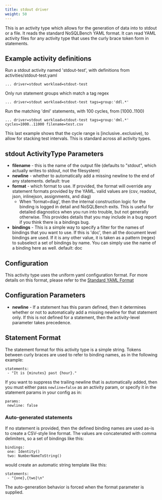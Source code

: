 ```yaml
---
title: stdout driver
weight: 50
---
```


This is an activity type which allows for the generation of data
into to stdout or a file. It reads the standard NoSQLBench YAML
format. It can read YAML activity files for any activity type
that uses the curly brace token form in statements.

## Example activity definitions

Run a stdout activity named 'stdout-test', with definitions from activities/stdout-test.yaml

    ... driver=stdout workload=stdout-test

Only run statement groups which match a tag regex

    ... driver=stdout workload=stdout-test tags=group:'ddl.*'

Run the matching 'dml' statements, with 100 cycles, from [1000..1100)

    ... driver=stdout workload=stdout-test tags=group:'dml.*' cycles=1000..11000 filename=test.csv

This last example shows that the cycle range is [inclusive..exclusive),
to allow for stacking test intervals. This is standard across all
activity types.

## stdout ActivityType Parameters

- **filename** - this is the name of the output file
    (defaults to "stdout", which actually writes to stdout, not the filesystem)
- **newline** - whether to automatically add a missing newline to the end
   of any statements.
   default: true
- **format** - which format to use. If provided, the format will override any statement formats provided by the YAML.
  valid values are (csv, readout, json, inlinejson, assignments, and diag)
  - When 'format=diag', then the internal construction logic for the binding is logged in detail and NoSQLBench exits.
    This is useful for detailed diagnostics when you run into trouble, but not generally otherwise. This provides
    details that you may include in a bug report if you think there is a bindings bug.
- **bindings** - This is a simple way to specify a filter for the names of bindings that you want to use.
  If this is 'doc', then all the document level bindings are used. If it is any other value, it is taken
  as a pattern (regex) to subselect a set of bindings by name. You can simply use the name of a binding
  here as well.
  default: doc


## Configuration

This activity type uses the uniform yaml configuration format.
For more details on this format, please refer to the
[Standard YAML Format](http://docs.nosqlbench.io/user-guide/standard_yaml/)

## Configuration Parameters

- **newline** - If a statement has this param defined, then it determines
  whether or not to automatically add a missing newline for that statement
  only. If this is not defined for a statement, then the activity-level
  parameter takes precedence.

## Statement Format

The statement format for this activity type is a simple string. Tokens between
curly braces are used to refer to binding names, as in the following example:

    statements:
     - "It is {minutes} past {hour}."

If you want to suppress the trailing newline that is automatically added, then
you must either pass `newline=false` as an activity param, or specify it
in the statement params in your config as in:

    params:
     newline: false

### Auto-generated statements

If no statement is provided, then the defined binding names are used as-is
to create a CSV-style line format. The values are concatenated with
comma delimiters, so a set of bindings like this:

    bindings:
     one: Identity()
     two: NumberNameToString()

would create an automatic string template like this:

    statements:
     - "{one},{two}\n"

The auto-generation behavior is forced when the format parameter is supplied.


